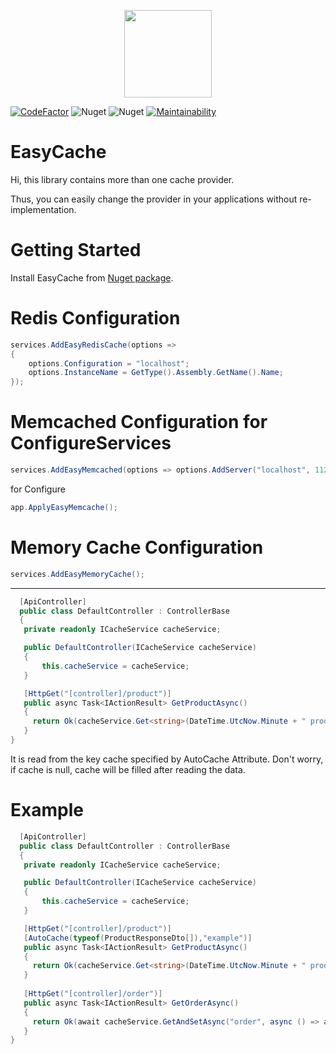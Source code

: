 <p align="center">
    <img src="https://user-images.githubusercontent.com/47147484/97483794-f2755100-1968-11eb-9d7a-90b1433690ee.png" style="max-width:100%;" height="140"  />
</p>

[![CodeFactor](https://www.codefactor.io/repository/github/furkandeveloper/easycache/badge)](https://www.codefactor.io/repository/github/furkandeveloper/easycache)
![Nuget](https://img.shields.io/nuget/dt/EasyCacheDotnetCore)
![Nuget](https://img.shields.io/nuget/v/EasyCacheDotnetCore)
[![Maintainability](https://api.codeclimate.com/v1/badges/c84fe2700fb04bf913f6/maintainability)](https://codeclimate.com/github/furkandeveloper/EasyCache/maintainability)

# EasyCache

Hi, this library contains more than one cache provider.

Thus, you can easily change the provider in your applications without re-implementation.

# Getting Started

Install EasyCache from [Nuget package](https://www.nuget.org/packages/EasyCacheDotnetCore).

# Redis Configuration

```csharp
services.AddEasyRedisCache(options =>
{
    options.Configuration = "localhost";
    options.InstanceName = GetType().Assembly.GetName().Name;
});
```

# Memcached Configuration for ConfigureServices
```csharp
services.AddEasyMemcached(options => options.AddServer("localhost", 11211));
```
for Configure
```csharp
app.ApplyEasyMemcache();
```

# Memory Cache Configuration
```csharp
services.AddEasyMemoryCache();
```
<hr/>

```csharp
  [ApiController]
  public class DefaultController : ControllerBase
  {
   private readonly ICacheService cacheService;

   public DefaultController(ICacheService cacheService)
   {
       this.cacheService = cacheService;
   }

   [HttpGet("[controller]/product")]
   public async Task<IActionResult> GetProductAsync()
   {
     return Ok(cacheService.Get<string>(DateTime.UtcNow.Minute + " product"));
   }
}
```

It is read from the key cache specified by AutoCache Attribute. 
Don't worry, if cache is null, cache will be filled after reading the data.
# Example
```csharp
  [ApiController]
  public class DefaultController : ControllerBase
  {
   private readonly ICacheService cacheService;

   public DefaultController(ICacheService cacheService)
   {
       this.cacheService = cacheService;
   }

   [HttpGet("[controller]/product")]
   [AutoCache(typeof(ProductResponseDto[]),"example")]
   public async Task<IActionResult> GetProductAsync()
   {
     return Ok(cacheService.Get<string>(DateTime.UtcNow.Minute + " product"));
   }
   
   [HttpGet("[controller]/order")]
   public async Task<IActionResult> GetOrderAsync()
   {
     return Ok(await cacheService.GetAndSetAsync("order", async () => await cacheService.GetAsync<string>("order"),                                TimeSpan.FromMinutes(10)););
   }
}
```




